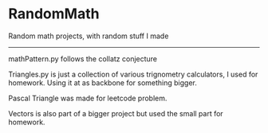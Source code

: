 # RandomMath
Random math projects, with random stuff I made


--------------------------------------------------------------------------------


mathPattern.py follows the collatz conjecture

Triangles.py is just a collection of various trignometry calculators, I used for homework. Using it at as backbone for something bigger.

Pascal Triangle was made for leetcode problem.

Vectors is also part of a bigger project but used the small part for homework.

